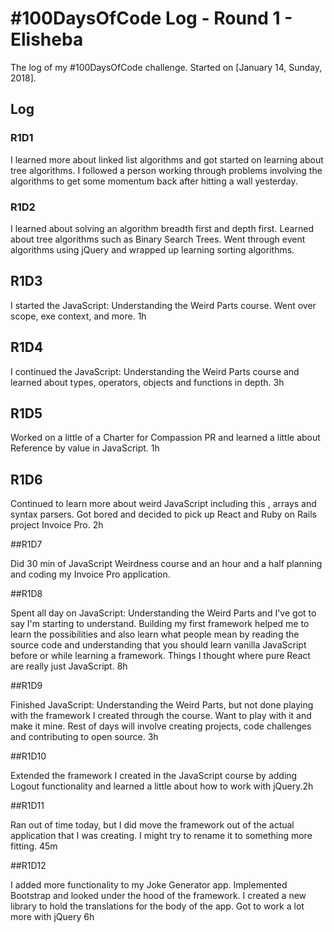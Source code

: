 # #100DaysOfCode Log - Round 1 - Elisheba

The log of my #100DaysOfCode challenge. Started on [January 14, Sunday, 2018].

## Log

### R1D1

I learned more about linked list algorithms and got started on learning about tree algorithms. I followed a person working through problems involving the algorithms to get some momentum back after hitting a wall yesterday.

### R1D2

I learned about solving an algorithm breadth first and depth first. Learned about tree algorithms such as Binary Search Trees. Went through event algorithms using jQuery and wrapped up learning sorting algorithms.

## R1D3

I started the JavaScript: Understanding the Weird Parts course. Went over scope, exe context, and more. 1h

## R1D4

I continued the JavaScript: Understanding the Weird Parts course and learned about types, operators, objects and functions in depth. 3h

## R1D5

Worked on a little of a Charter for Compassion PR and learned a little about Reference by value in JavaScript. 1h

## R1D6

Continued to learn more about weird JavaScript including this , arrays and syntax parsers. Got bored and decided to pick up React and Ruby on Rails project Invoice Pro. 2h

##R1D7

Did 30 min of JavaScript Weirdness course and an hour and a half planning and coding my Invoice Pro application.

##R1D8

Spent all day on JavaScript: Understanding the Weird Parts and I've got to say I'm starting to understand. Building my first framework helped me to learn the possibilities and also learn what people mean by reading the source code and understanding that you should learn vanilla JavaScript before or while learning a framework. Things I thought where pure React are really just JavaScript. 8h

##R1D9

Finished JavaScript: Understanding the Weird Parts, but not done playing with the framework I created through the course. Want to play with it and make it mine. Rest of days will involve creating projects, code challenges and contributing to open source. 3h

##R1D10

Extended the framework I created in the JavaScript course by adding Logout functionality and learned a little about how to work with jQuery.2h

##R1D11

Ran out of time today, but I did move the framework out of the actual application that I was creating. I might try to rename it to something more fitting. 45m

##R1D12

I added more functionality to my Joke Generator app. Implemented Bootstrap and looked under the hood of the framework. I created a new library to hold the translations for the body of the app. Got to work a lot more with jQuery 6h
